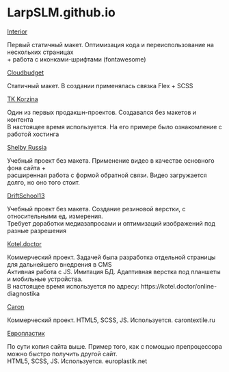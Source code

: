 # LarpSLM.github.io

<a href="https://larpslm.github.io/Interior/">Interior</a>
<p>Первый статичный макет. Оптимизация кода и переиспользование на нескольких страницах<br>
   + работа с иконками-шрифтами (fontawesome)</p>

<a href="https://larpslm.github.io/cloudbudget/">Cloudbudget</a>
<p>Статичный макет. В создании применялась связка Flex + SCSS<p>

<a href="https://larpslm.github.io/tk_korzina/">TK Korzina</a>
<p>Один из первых продакшн-проектов. Создавался без макетов и контента<br>
  В настоящее время используется. На его примере было ознакомление с работой хостинга</p>

<a href="https://larpslm.github.io/Shelby_Russia/">Shelby Russia</a>
<p>Учебный проект без макета. Применение видео в качестве основного фона сайта +<br> 
  расширенная работа с формой обратной связи. Видео загружается долго, но оно того стоит.</p> 

<a href="https://LarpSLM.github.io/driftschool13/">DriftSchool13</a>
<p>Учебный проект без макета. Создание резиновой верстки, с относительными ед. измерения.<br>
  Требует доработки медиазапросами и оптимизаций изображений под разные разрешения</p>

<a href="https://larpslm.github.io/kotel.doctor/">Kotel.doctor</a>
<p>Коммерческий проект. Задачей была разработка отдельной страницы для дальнейшего внедрения в CMS<br>
  Активная работа с JS. Имитация БД. Адаптивная верстка под планшеты и мобильные устройства.<br>
  В настоящее время используется по адресу: https://kotel.doctor/online-diagnostika</p>

<a href="https://larpslm.github.io/carontextile/">Caron</a>
<p>Коммерческий проект. HTML5, SCSS, JS. Используется. carontextile.ru</p>

<a href="https://larpslm.github.io/europlastik/">Европластик</a>
<p>По сути копия сайта выше. Пример того, как с помощью препроцессора можно быстро получить другой сайт.<br>
  HTML5, SCSS, JS. Используется. europlastik.net</p>
